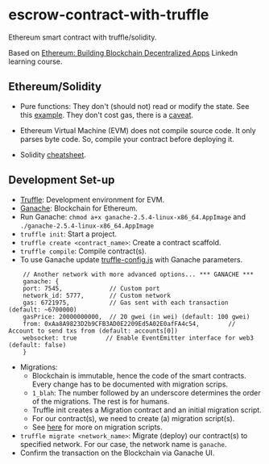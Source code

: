 # escrow-contract-with-truffle
Ethereum smart contract with truffle/solidity.

Based on [Ethereum: Building Blockchain Decentralized Apps](https://www.linkedin.com/learning/ethereum-building-blockchain-decentralized-apps-dapps) Linkedn learning course.

## Ethereum/Solidity
- Pure functions: They don't (should not) read or modify the state. See this [example](https://www.tutorialspoint.com/solidity/solidity_pure_functions.htm). They don't cost gas, there is a [caveat](https://ethereum.stackexchange.com/questions/52885/view-pure-gas-usage-cost-gas-if-called-internally-by-another-function).

- Ethereum Virtual Machine (EVM) does not compile source code. It only parses byte code. So, compile your contract before deploying it.

- Solidity [cheatsheet](https://docs.soliditylang.org/en/v0.8.7/cheatsheet.html).

## Development Set-up
- [Truffle](https://www.trufflesuite.com/docs/truffle/overview): Development environment for EVM.
- [Ganache](https://www.trufflesuite.com/ganache): Blockchain for Ethereum.
- Run Ganache: `chmod a+x ganache-2.5.4-linux-x86_64.AppImage` and `./ganache-2.5.4-linux-x86_64.AppImage`
- `truffle init`: Start a project.
- `truffle create <contract_name>`: Create a contract scaffold.
- `truffle compile`: Compile contract(s).
- To use Ganache update [truffle-config.js](truffle-config.js) with Ganache parameters.
```
    // Another network with more advanced options... *** GANACHE ***
    ganache: {
    port: 7545,             // Custom port
    network_id: 5777,       // Custom network
    gas: 6721975,           // Gas sent with each transaction (default: ~6700000)
    gasPrice: 20000000000,  // 20 gwei (in wei) (default: 100 gwei)
    from: 0xAa8A9823D2b9CFB3AD0E2209Ed5A02E0afFA4c54,        // Account to send txs from (default: accounts[0])
    websocket: true        // Enable EventEmitter interface for web3 (default: false)
    }
```
- Migrations: 
    - Blockchain is immutable, hence the code of the smart contracts. Every change has to be documented with migration scrips.
    - `1_blah`: The number followed by an underscore determines the order of the migrations. The rest is for humans.
    - Truffle init creates a Migration contract and an initial migration script.
    - For our contract(s), we need to create (a) migration script(s).
    - See [here](https://www.trufflesuite.com/docs/truffle/getting-started/running-migrations) for more on migration scripts.
- `truffle migrate <network_name>`: Migrate (deploy) our contract(s) to specified network. For our case, the network name is `ganache`.
- Confirm the transaction on the Blockchain via Ganache UI.




